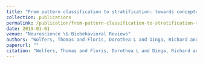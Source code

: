 ```yaml
---
title: "From pattern classification to stratification: towards conceptualizing the heterogeneity of Autism Spectrum Disorder"
collection: publications
permalink: /publication/from-pattern-classification-to-stratification-towards-conceptualizing-the-heterogeneity-of-autism-spectrum-disorder
date: 2019-01-01
venue: "Neuroscience \& Biobehavioral Reviews"
authors: "Wolfers, Thomas and Floris, Dorothea L and Dinga, Richard and van Rooij, Daan and Isakoglou, Christina and Kia, Seyed Mostafa and Zabihi, Mariam and Llera, Alberto and Chowdanayaka, Rajanikanth and Kumar, Vinod J and others"
paperurl: ""
citation: "Wolfers, Thomas and Floris, Dorothea L and Dinga, Richard and van Rooij, Daan and Isakoglou, Christina and Kia, Seyed Mostafa and Zabihi, Mariam and Llera, Alberto and Chowdanayaka, Rajanikanth and Kumar, Vinod J and others (2019). From pattern classification to stratification: towards conceptualizing the heterogeneity of Autism Spectrum Disorder. Neuroscience \& Biobehavioral Reviews."
---
```

